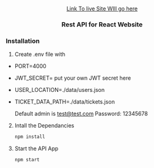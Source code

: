 <br />
<p align="center">
  <a href="#">
  Link To live Site WIll go here</a>
  <h3 align="center">Rest API for React Website</h3>


### Installation
1. Create .env file with
  
* PORT=4000
* JWT_SECRET= put your own JWT secret here 
* USER_LOCATION=./data/users.json
* TICKET_DATA_PATH=./data/tickets.json
  

  Default admin is test@test.com
  Password: 12345678

  
2. Intall the Dependancies
   ```sh
   npm install
   ```
   
2. Start the API App
   ```sh
   npm start
   ```
   